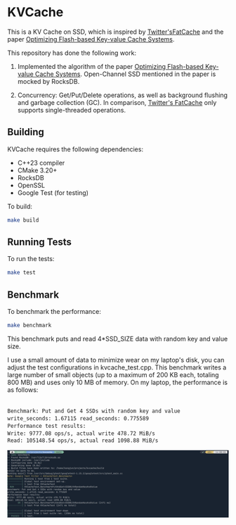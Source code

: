 # KVCache

This is a KV Cache on SSD, which is inspired by [Twitter'sFatCache](https://github.com/twitter/fatcache) and the paper [Optimizing Flash-based Key-value Cache Systems](https://www.usenix.org/system/files/conference/hotstorage16/hotstorage16_shen.pdf).

This repository has done the following work:

1. Implemented the algorithm of the paper [Optimizing Flash-based Key-value Cache Systems](https://www.usenix.org/system/files/conference/hotstorage16/hotstorage16_shen.pdf). Open-Channel SSD mentioned in the paper is mocked by RocksDB.

2. Concurrency: Get/Put/Delete operations, as well as background flushing and garbage collection (GC). In comparison, [Twitter's FatCache](https://github.com/twitter/fatcache) only supports single-threaded operations.

## Building

KVCache requires the following dependencies:

- C++23 compiler
- CMake 3.20+
- RocksDB
- OpenSSL
- Google Test (for testing)

To build:

```bash
make build
```

## Running Tests

To run the tests:

```bash
make test
```
##  Benchmark

To benchmark the performance:

```bash
make benchmark
```

This benchmark puts and read 4*SSD_SIZE data with random key and value size.

I use a small amount of data to minimize wear on my laptop's disk, you can adjust the test configurations in kvcache_test.cpp. This benchmark writes a large number of small objects (up to a maximum of 200 KB each, totaling 800 MB) and uses only 10 MB of memory.  On my laptop, the performance is as follows:

```sh

Benchmark: Put and Get 4 SSDs with random key and value
write_seconds: 1.67115 read_seconds: 0.775589
Performance test results:
Write: 9777.08 ops/s, actual write 478.72 MiB/s
Read: 105148.54 ops/s, actual read 1098.88 MiB/s
```

![benchmark](./docs/images/benchmark.png)


